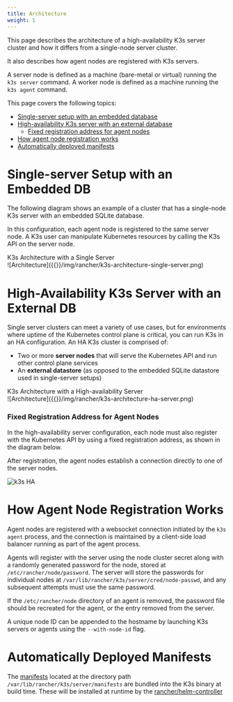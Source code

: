 ```yaml
---
title: Architecture
weight: 1
---
```


This page describes the architecture of a high-availability K3s server cluster and how it differs from a single-node server cluster.

It also describes how agent nodes are registered with K3s servers.

A server node is defined as a machine (bare-metal or virtual) running the `k3s server` command. A worker node is defined as a machine running the `k3s agent` command.

This page covers the following topics:

- [Single-server setup with an embedded database](#single-server-setup-with-an-embedded-db)
- [High-availability K3s server with an external database](#high-availability-k3s-server-with-an-external-db)
  - [Fixed registration address for agent nodes](#fixed-registration-address-for-agent-nodes)
- [How agent node registration works](#how-agent-node-registration-works)
- [Automatically deployed manifests](#automatically-deployed-manifests)

# Single-server Setup with an Embedded DB

The following diagram shows an example of a cluster that has a single-node K3s server with an embedded SQLite database.

In this configuration, each agent node is registered to the same server node. A K3s user can manipulate Kubernetes resources by calling the K3s API on the server node.

<figcaption>K3s Architecture with a Single Server</figcaption>
![Architecture]({{<baseurl>}}/img/rancher/k3s-architecture-single-server.png)

# High-Availability K3s Server with an External DB

Single server clusters can meet a variety of use cases, but for environments where uptime of the Kubernetes control plane is critical, you can run K3s in an HA configuration. An HA K3s cluster is comprised of:

* Two or more **server nodes** that will serve the Kubernetes API and run other control plane services
* An **external datastore** (as opposed to the embedded SQLite datastore used in single-server setups)

<figcaption>K3s Architecture with a High-availability Server</figcaption>
![Architecture]({{<baseurl>}}/img/rancher/k3s-architecture-ha-server.png)

### Fixed Registration Address for Agent Nodes

In the high-availability server configuration, each node must also register with the Kubernetes API by using a fixed registration address, as shown in the diagram below.

After registration, the agent nodes establish a connection directly to one of the server nodes.

![k3s HA]({{<baseurl>}}/img/k3s/k3s-production-setup.svg)

# How Agent Node Registration Works

Agent nodes are registered with a websocket connection initiated by the `k3s agent` process, and the connection is maintained by a client-side load balancer running as part of the agent process.

Agents will register with the server using the node cluster secret along with a randomly generated password for the node, stored at `/etc/rancher/node/password`. The server will store the passwords for individual nodes at `/var/lib/rancher/k3s/server/cred/node-passwd`, and any subsequent attempts must use the same password.

If the `/etc/rancher/node` directory of an agent is removed, the password file should be recreated for the agent, or the entry removed from the server.

A unique node ID can be appended to the hostname by launching K3s servers or agents using the `--with-node-id` flag.

# Automatically Deployed Manifests

The [manifests](https://github.com/rancher/k3s/tree/master/manifests) located at the directory path `/var/lib/rancher/k3s/server/manifests` are bundled into the K3s binary at build time.  These will be installed at runtime by the [rancher/helm-controller](https://github.com/rancher/helm-controller#helm-controller)
